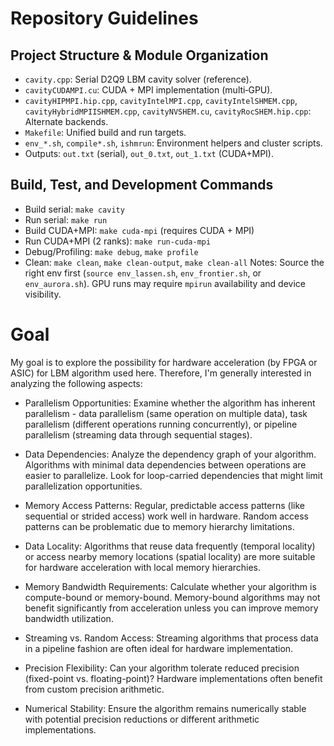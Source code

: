 # Repository Guidelines

## Project Structure & Module Organization
- `cavity.cpp`: Serial D2Q9 LBM cavity solver (reference).
- `cavityCUDAMPI.cu`: CUDA + MPI implementation (multi‑GPU).
- `cavityHIPMPI.hip.cpp`, `cavityIntelMPI.cpp`, `cavityIntelSHMEM.cpp`, `cavityHybridMPIISHMEM.cpp`, `cavityNVSHEM.cu`, `cavityRocSHEM.hip.cpp`: Alternate backends.
- `Makefile`: Unified build and run targets.
- `env_*.sh`, `compile*.sh`, `ishmrun`: Environment helpers and cluster scripts.
- Outputs: `out.txt` (serial), `out_0.txt`, `out_1.txt` (CUDA+MPI).

## Build, Test, and Development Commands
- Build serial: `make cavity`
- Run serial: `make run`
- Build CUDA+MPI: `make cuda-mpi` (requires CUDA + MPI)
- Run CUDA+MPI (2 ranks): `make run-cuda-mpi`
- Debug/Profiling: `make debug`, `make profile`
- Clean: `make clean`, `make clean-output`, `make clean-all`
Notes: Source the right env first (`source env_lassen.sh`, `env_frontier.sh`, or `env_aurora.sh`). GPU runs may require `mpirun` availability and device visibility.

# Goal

My goal is to explore the possibility for hardware acceleration (by FPGA or ASIC) for LBM algorithm used here.
Therefore, I'm generally interested in analyzing the following aspects:

- Parallelism Opportunities: Examine whether the algorithm has inherent parallelism - data parallelism (same operation on multiple data), task parallelism (different operations running concurrently), or pipeline parallelism (streaming data through sequential stages).
- Data Dependencies: Analyze the dependency graph of your algorithm. Algorithms with minimal data dependencies between operations are easier to parallelize. Look for loop-carried dependencies that might limit parallelization opportunities.

- Memory Access Patterns: Regular, predictable access patterns (like sequential or strided access) work well in hardware. Random access patterns can be problematic due to memory hierarchy limitations.
- Data Locality: Algorithms that reuse data frequently (temporal locality) or access nearby memory locations (spatial locality) are more suitable for hardware acceleration with local memory hierarchies.
- Memory Bandwidth Requirements: Calculate whether your algorithm is compute-bound or memory-bound. Memory-bound algorithms may not benefit significantly from acceleration unless you can improve memory bandwidth utilization.
- Streaming vs. Random Access: Streaming algorithms that process data in a pipeline fashion are often ideal for hardware implementation.

- Precision Flexibility: Can your algorithm tolerate reduced precision (fixed-point vs. floating-point)? Hardware implementations often benefit from custom precision arithmetic.
- Numerical Stability: Ensure the algorithm remains numerically stable with potential precision reductions or different arithmetic implementations.
